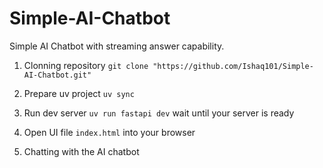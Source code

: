 # Simple-AI-Chatbot
Simple AI Chatbot with streaming answer capability. 


1. Clonning repository
`git clone "https://github.com/Ishaq101/Simple-AI-Chatbot.git"`

2. Prepare uv project 
`uv sync`

3. Run dev server
`uv run fastapi dev`
wait until your server is ready

4. Open UI file `index.html` into your browser

5. Chatting with the AI chatbot